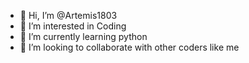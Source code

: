 - 👋 Hi, I’m @Artemis1803
- 👀 I’m interested in Coding
- 🌱 I’m currently learning python
- 💞️ I’m looking to collaborate with other coders like me


<!---
Artemis1803/Artemis1803 is a ✨ special ✨ repository because its `README.md` (this file) appears on your GitHub profile.
You can click the Preview link to take a look at your changes.
--->
